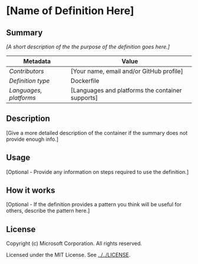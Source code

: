 # [Name of Definition Here]

## Summary

*[A short description of the the purpose of the definition goes here.]*

| Metadata | Value |  
|----------|-------|
| *Contributors* | [Your name, email and/or GitHub profile] |
| *Definition type* | Dockerfile |
| *Languages, platforms* | [Languages and platforms the container supports] |

## Description

[Give a more detailed description of the container if the summary does not provide enough info.]

## Usage

[Optional - Provide any information on steps required to use the definition.]

## How it works

[Optional - If the definition provides a pattern you think will be useful for others, describe the pattern here.]

## License

Copyright (c) Microsoft Corporation. All rights reserved.

Licensed under the MIT License. See [../../LICENSE](LICENSE). 
